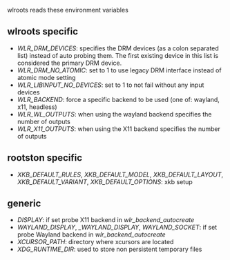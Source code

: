 wlroots reads these environment variables

wlroots specific
----------------
* *WLR_DRM_DEVICES*: specifies the DRM devices (as a colon separated list) instead of auto probing them. The first existing device in this list is considered the primary DRM device.
* *WLR_DRM_NO_ATOMIC*: set to 1 to use legacy DRM interface instead of atomic mode setting
* *WLR_LIBINPUT_NO_DEVICES*: set to 1 to not fail without any input devices
* *WLR_BACKEND*: force a specific backend to be used (one of: wayland, x11, headless)
* *WLR_WL_OUTPUTS*: when using the wayland backend specifies the number of outputs
* *WLR_X11_OUTPUTS*: when using the X11 backend specifies the number of outputs

rootston specific
------------------
* *XKB_DEFAULT_RULES*, *XKB_DEFAULT_MODEL*, *XKB_DEFAULT_LAYOUT*, *XKB_DEFAULT_VARIANT*, *XKB_DEFAULT_OPTIONS*: xkb setup

generic
-------
* *DISPLAY*: if set probe X11 backend in *wlr_backend_autocreate*
* *WAYLAND_DISPLAY*, *_WAYLAND_DISPLAY*, *WAYLAND_SOCKET*: if set probe Wayland backend in *wlr_backend_autocreate*
* *XCURSOR_PATH*: directory where xcursors are located
* *XDG_RUNTIME_DIR*: used to store non persistent temporary files

